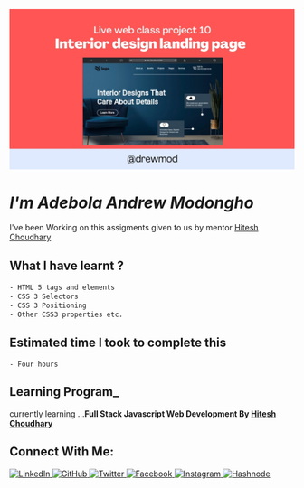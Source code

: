 ![Readme](10.jpg)

# _I'm Adebola Andrew Modongho_ 

I've been Working on this assigments given to us by mentor [Hitesh Choudhary](https://github.com/hiteshchoudhary)</b><br>

## What I have learnt ?

    - HTML 5 tags and elements
    - CSS 3 Selectors
    - CSS 3 Positioning
    - Other CSS3 properties etc.

## Estimated time I took to complete this

    - Four hours

## Learning Program_

currently learning ...<strong>Full Stack Javascript Web Development By [Hitesh Choudhary](https://github.com/hiteshchoudhary)</strong>

## Connect With Me:

 <a href= "https://www.linkedin.com/in/adebola-modongho-130866115">
<img alt="LinkedIn" src="https://img.shields.io/badge/linkedin%20-%230077B5.svg?&style=for-the-badge&logo=linkedin&logoColor=white"/>
</a>
<a href="https://github.com/drewmod" target="_blank">
<img alt="GitHub" src="https://img.shields.io/badge/github%20-%23121011.svg?&style=for-the-badge&logo=github&logoColor=white"/>
</a>
<a href="https://twitter.com/Amodogho" target="_blank">
<img alt="Twitter" src="https://img.shields.io/badge/Twitter%20-%231DA1F2.svg?&style=for-the-badge&logo=Twitter&logoColor=white"/>
</a>
<a href="https://www.facebook.com/andrewade.modongho" target="_blank">
<img alt="Facebook" src="https://img.shields.io/badge/Facebook%20-%231877F2.svg?&style=for-the-badge&logo=Facebook&logoColor=white"/>
</a>
<a href="https://instagram.com/dondrew01" target="_blank">
<img alt="Instagram" src="https://img.shields.io/badge/Instagram%20-%23E4405F.svg?&style=for-the-badge&logo=Instagram&logoColor=white"/>
</a>
<a href="https://hashnode.com/@Drew-mod" target="_blank">
  <img alt="Hashnode" src="https://img.shields.io/badge/Hashnode-2962FF?style=for-the-badge&logo=hashnode&logoColor=white" />
</a>
